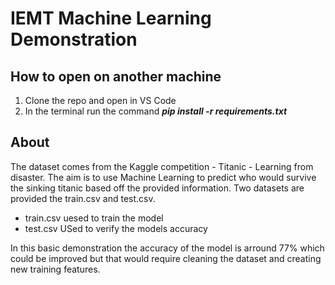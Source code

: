 # IEMT Machine Learning Demonstration
## How to open on another machine
<ol>
  <li>Clone the repo and open in VS Code</li>
  <li>In the terminal run the command <em><strong>pip install -r requirements.txt</strong></em> </li>
</ol>

## About
The dataset comes from the Kaggle competition - Titanic - Learning from disaster. The aim is to use Machine Learning to predict who would survive the sinking titanic based off the provided information.
Two datasets are provided the train.csv and test.csv.
- train.csv uesed to train the model
- test.csv USed to verify the models accuracy

In this basic demonstration the accuracy of the model is arround 77% which could be improved but that would require cleaning the dataset and creating new training features.
